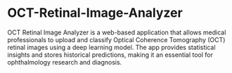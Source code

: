 # OCT-Retinal-Image-Analyzer
OCT Retinal Image Analyzer is a web-based application that allows medical professionals to upload and classify Optical Coherence Tomography (OCT) retinal images using a deep learning model. The app provides statistical insights and stores historical predictions, making it an essential tool for ophthalmology research and diagnosis.
